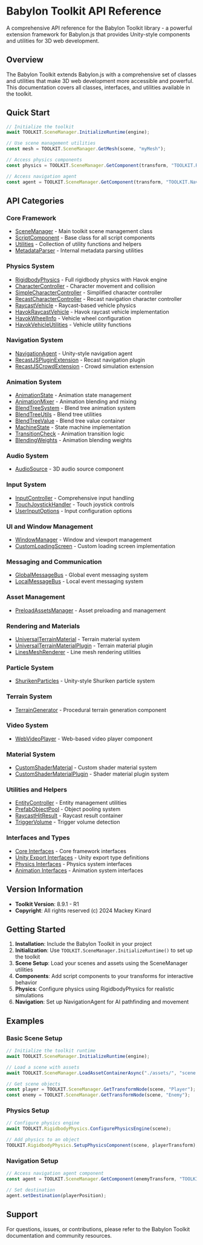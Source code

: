# Babylon Toolkit API Reference

A comprehensive API reference for the Babylon Toolkit library - a powerful extension framework for Babylon.js that provides Unity-style components and utilities for 3D web development.

## Overview

The Babylon Toolkit extends Babylon.js with a comprehensive set of classes and utilities that make 3D web development more accessible and powerful. This documentation covers all classes, interfaces, and utilities available in the toolkit.

## Quick Start

```typescript
// Initialize the toolkit
await TOOLKIT.SceneManager.InitializeRuntime(engine);

// Use scene management utilities
const mesh = TOOLKIT.SceneManager.GetMesh(scene, "myMesh");

// Access physics components
const physics = TOOLKIT.SceneManager.GetComponent(transform, "TOOLKIT.RigidbodyPhysics");

// Access navigation agent
const agent = TOOLKIT.SceneManager.GetComponent(transform, "TOOLKIT.NavigationAgent");
```

## API Categories

### Core Framework
- [SceneManager](api/core/SceneManager.md) - Main toolkit scene management class
- [ScriptComponent](api/core/ScriptComponent.md) - Base class for all script components
- [Utilities](api/core/Utilities.md) - Collection of utility functions and helpers
- [MetadataParser](api/core/MetadataParser.md) - Internal metadata parsing utilities

### Physics System
- [RigidbodyPhysics](api/physics/RigidbodyPhysics.md) - Full rigidbody physics with Havok engine
- [CharacterController](api/physics/CharacterController.md) - Character movement and collision
- [SimpleCharacterController](api/physics/SimpleCharacterController.md) - Simplified character controller
- [RecastCharacterController](api/physics/RecastCharacterController.md) - Recast navigation character controller
- [RaycastVehicle](api/physics/RaycastVehicle.md) - Raycast-based vehicle physics
- [HavokRaycastVehicle](api/physics/HavokRaycastVehicle.md) - Havok raycast vehicle implementation
- [HavokWheelInfo](api/physics/HavokWheelInfo.md) - Vehicle wheel configuration
- [HavokVehicleUtilities](api/physics/HavokVehicleUtilities.md) - Vehicle utility functions

### Navigation System
- [NavigationAgent](api/navigation/NavigationAgent.md) - Unity-style navigation agent
- [RecastJSPluginExtension](api/navigation/RecastJSPluginExtension.md) - Recast navigation plugin
- [RecastJSCrowdExtension](api/navigation/RecastJSCrowdExtension.md) - Crowd simulation extension

### Animation System
- [AnimationState](api/animation/AnimationState.md) - Animation state management
- [AnimationMixer](api/animation/AnimationMixer.md) - Animation blending and mixing
- [BlendTreeSystem](api/animation/BlendTreeSystem.md) - Blend tree animation system
- [BlendTreeUtils](api/animation/BlendTreeUtils.md) - Blend tree utilities
- [BlendTreeValue](api/animation/BlendTreeValue.md) - Blend tree value container
- [MachineState](api/animation/MachineState.md) - State machine implementation
- [TransitionCheck](api/animation/TransitionCheck.md) - Animation transition logic
- [BlendingWeights](api/animation/BlendingWeights.md) - Animation blending weights

### Audio System
- [AudioSource](api/audio/AudioSource.md) - 3D audio source component

### Input System
- [InputController](api/input/InputController.md) - Comprehensive input handling
- [TouchJoystickHandler](api/input/TouchJoystickHandler.md) - Touch joystick controls
- [UserInputOptions](api/input/UserInputOptions.md) - Input configuration options

### UI and Window Management
- [WindowManager](api/ui/WindowManager.md) - Window and viewport management
- [CustomLoadingScreen](api/ui/CustomLoadingScreen.md) - Custom loading screen implementation

### Messaging and Communication
- [GlobalMessageBus](api/messaging/GlobalMessageBus.md) - Global event messaging system
- [LocalMessageBus](api/messaging/LocalMessageBus.md) - Local event messaging system

### Asset Management
- [PreloadAssetsManager](api/assets/PreloadAssetsManager.md) - Asset preloading and management


### Rendering and Materials
- [UniversalTerrainMaterial](api/rendering/UniversalTerrainMaterial.md) - Terrain material system
- [UniversalTerrainMaterialPlugin](api/rendering/UniversalTerrainMaterialPlugin.md) - Terrain material plugin
- [LinesMeshRenderer](api/rendering/LinesMeshRenderer.md) - Line mesh rendering utilities

### Particle System
- [ShurikenParticles](api/particles/ShurikenParticles.md) - Unity-style Shuriken particle system

### Terrain System
- [TerrainGenerator](api/terrain/TerrainGenerator.md) - Procedural terrain generation component

### Video System
- [WebVideoPlayer](api/video/WebVideoPlayer.md) - Web-based video player component

### Material System
- [CustomShaderMaterial](api/materials/CustomShaderMaterial.md) - Custom shader material system
- [CustomShaderMaterialPlugin](api/materials/CustomShaderMaterialPlugin.md) - Shader material plugin system

### Utilities and Helpers
- [EntityController](api/utilities/EntityController.md) - Entity management utilities
- [PrefabObjectPool](api/utilities/PrefabObjectPool.md) - Object pooling system
- [RaycastHitResult](api/utilities/RaycastHitResult.md) - Raycast result container
- [TriggerVolume](api/utilities/TriggerVolume.md) - Trigger volume detection

### Interfaces and Types
- [Core Interfaces](api/interfaces/Core.md) - Core framework interfaces
- [Unity Export Interfaces](api/interfaces/Unity.md) - Unity export type definitions
- [Physics Interfaces](api/interfaces/Physics.md) - Physics system interfaces
- [Animation Interfaces](api/interfaces/Animation.md) - Animation system interfaces

## Version Information

- **Toolkit Version**: 8.9.1 - R1
- **Copyright**: All rights reserved (c) 2024 Mackey Kinard

## Getting Started

1. **Installation**: Include the Babylon Toolkit in your project
2. **Initialization**: Use `TOOLKIT.SceneManager.InitializeRuntime()` to set up the toolkit
3. **Scene Setup**: Load your scenes and assets using the SceneManager utilities
4. **Components**: Add script components to your transforms for interactive behavior
5. **Physics**: Configure physics using RigidbodyPhysics for realistic simulations
6. **Navigation**: Set up NavigationAgent for AI pathfinding and movement

## Examples

### Basic Scene Setup
```typescript
// Initialize the toolkit runtime
await TOOLKIT.SceneManager.InitializeRuntime(engine);

// Load a scene with assets
await TOOLKIT.SceneManager.LoadAssetContainerAsync("./assets/", "scene.babylon");

// Get scene objects
const player = TOOLKIT.SceneManager.GetTransformNode(scene, "Player");
const enemy = TOOLKIT.SceneManager.GetTransformNode(scene, "Enemy");
```

### Physics Setup
```typescript
// Configure physics engine
await TOOLKIT.RigidbodyPhysics.ConfigurePhysicsEngine(scene);

// Add physics to an object
TOOLKIT.RigidbodyPhysics.SetupPhysicsComponent(scene, playerTransform);
```

### Navigation Setup
```typescript
// Access navigation agent component
const agent = TOOLKIT.SceneManager.GetComponent(enemyTransform, "TOOLKIT.NavigationAgent");

// Set destination
agent.setDestination(playerPosition);
```

## Support

For questions, issues, or contributions, please refer to the Babylon Toolkit documentation and community resources.
